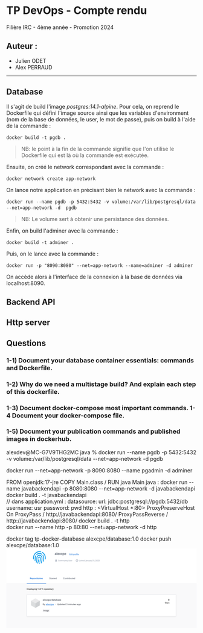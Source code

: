 # TP DevOps - Compte rendu

Filière IRC - 4ème année - Promotion 2024

## Auteur :
- Julien ODET
- Alex PERRAUD

---

## Database
Il s'agit de build l'image *postgres:14.1-alpine*.
Pour cela, on reprend le Dockerfile qui défini l'image source ainsi que les variables d'environment (nom de la base de données, le user, le mot de passe), puis on build à l'aide de la commande :
```
docker build -t pgdb .
```
> NB: le point à la fin de la commande signifie que l'on utilise le Dockerfile qui est là où la commande est exécutée.

Ensuite, on créé le network correspondant avec la commande :
```
docker network create app-network
```

On lance notre application en précisant bien le network avec la commande :
```
docker run --name pgdb -p 5432:5432 -v volume:/var/lib/postgresql/data --net=app-network -d  pgdb
```
> NB: Le volume sert à obtenir une persistance des données.

Enfin, on build l'adminer avec la commande :
```
docker build -t adminer .
```

Puis, on le lance avec la commande :
```
docker run -p "8090:8080" --net=app-network --name=adminer -d adminer
```

On accède alors à l'interface de la connexion à la base de données via localhost:8090.

## Backend API


## Http server


## Questions
### 1-1) Document your database container essentials: commands and Dockerfile.
> 

### 1-2) Why do we need a multistage build? And explain each step of this dockerfile.
> 

### 1-3) Document docker-compose most important commands. 1-4 Document your docker-compose file.
>

### 1-5) Document your publication commands and published images in dockerhub.
>


alexdev@MC-G7V9THG2MC java % docker run --name pgdb -p 5432:5432 -v volume:/var/lib/postgresql/data --net=app-network -d  pgdb


docker run --net=app-network -p 8090:8080 --name pgadmin -d adminer

FROM openjdk:17-jre
COPY Main.class /
RUN java Main
java :
docker run --name javabackendapi -p 8080:8080 --net=app-network -d  javabackendapi
docker build . -t javabackendapi            
// dans application.yml :
datasource:
url: jdbc:postgresql://pgdb:5432/db
username: usr
password: pwd
http :
<VirtualHost *:80>
ProxyPreserveHost On
ProxyPass / http://javabackendapi:8080/
ProxyPassReverse / http://javabackendapi:8080/
</VirtualHost>
docker build . -t http        
docker run --name http -p 80:80 --net=app-network -d  http


docker tag tp-docker-database  alexcpe/database:1.0
docker push alexcpe/database:1.0
![img.png](img.png)